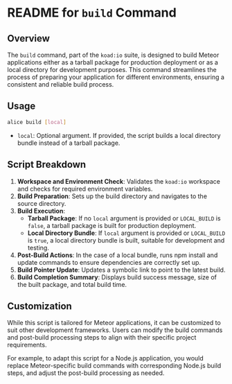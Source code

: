 # README for `build` Command

## Overview

The `build` command, part of the `koad:io` suite, is designed to build Meteor applications either as a tarball package for production deployment or as a local directory for development purposes. This command streamlines the process of preparing your application for different environments, ensuring a consistent and reliable build process.

## Usage

```bash
alice build [local]
```

- `local`: Optional argument. If provided, the script builds a local directory bundle instead of a tarball package.

## Script Breakdown

1. **Workspace and Environment Check**: Validates the `koad:io` workspace and checks for required environment variables.
2. **Build Preparation**: Sets up the build directory and navigates to the source directory.
3. **Build Execution**:
   - **Tarball Package**: If no `local` argument is provided or `LOCAL_BUILD` is `false`, a tarball package is built for production deployment.
   - **Local Directory Bundle**: If `local` argument is provided or `LOCAL_BUILD` is `true`, a local directory bundle is built, suitable for development and testing.
4. **Post-Build Actions**: In the case of a local bundle, runs npm install and update commands to ensure dependencies are correctly set up.
5. **Build Pointer Update**: Updates a symbolic link to point to the latest build.
6. **Build Completion Summary**: Displays build success message, size of the built package, and total build time.

## Customization

While this script is tailored for Meteor applications, it can be customized to suit other development frameworks. Users can modify the build commands and post-build processing steps to align with their specific project requirements.

For example, to adapt this script for a Node.js application, you would replace Meteor-specific build commands with corresponding Node.js build steps, and adjust the post-build processing as needed.

